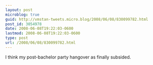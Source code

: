 ```yaml
---
layout: post
microblog: true
guid: http://vmstan-tweets.micro.blog/2008/06/08/830099782.html
post_id: 3054978
date: 2008-06-08T19:22:03-0600
lastmod: 2008-06-08T19:22:03-0600
type: post
url: /2008/06/08/830099782.html
---
```

I think my post-bachelor party hangover as finally subsided.
